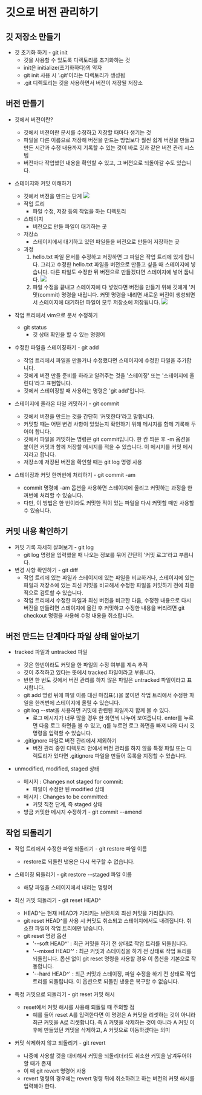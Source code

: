 # 깃으로 버전 관리하기

## 깃 저장소 만들기

- 깃 초기화 하기 - git init
  - 깃을 사용할 수 있도록 디렉토리를 초기화하는 것
  - init은 initialize(초기화하다)의 약자
  - git init 사용 시 '.git'이라는 디렉토리가 생성됨
  - .git 디렉토리는 깃을 사용하면서 버전이 저장될 저장소

## 버전 만들기

- 깃에서 버전이란?
  - 깃에서 버전이란 문서를 수정하고 저장할 때마다 생기는 것
  - 파일을 다른 이름으로 저장해 버전을 만드는 방법보다 훨씬 쉽게 버전을 만들고 만든 시간과 수정 내용까지 기록할 수 있는 것이 바로 깃과 같은 버전 관리 시스템
  - 버전마다 작업했던 내용을 확인할 수 있고, 그 버전으로 되돌아갈 수도 있습니다.
- 스테이지와 커밋 이해하기
  - 깃에서 버전을 만드는 단계
    <img src="https://mung0001.github.io/ST.png">
  - 작업 트리
    - 파일 수정, 저장 등의 작업을 하는 디렉토리
  - 스테이지
    - 버전으로 만들 파일이 대기하는 곳
  - 저장소
    - 스테이지에서 대기하고 있던 파일들을 버전으로 만들어 저장하는 곳
  - 과정
    1. hello.txt 파일 문서를 수정하고 저장하면 그 파일은 작업 트리에 있게 됩니다. 그리고 수정한 hello.txt 파일을 버전으로 만들고 싶을 때 스테이지에 넣습니다. 다른 파일도 수정한 뒤 버전으로 만들겠다면 스테이지에 넣어 둡니다.
       <img src="https://mung0001.github.io/ST2.png">
    2. 파일 수정을 끝내고 스테이지에 다 넣었다면 버전을 만들기 위해 깃에게 '커밋(commit) 명령을 내립니다. 커밋 명령을 내리면 새로운 버전이 생성되면서 스테이지에 대기하던 파일이 모두 저장소에 저장됩니다.
       <img src="https://velog.velcdn.com/images%2F717lumos%2Fpost%2Fa880daaa-2602-4ec1-957f-492efcaecdea%2F4.png">
- 작업 트리에서 vim으로 문서 수정하기

  - git status
    - 깃 상태 확인을 할 수 있는 명령어

- 수정한 파일을 스테이징하기 - git add

  - 작업 트리에서 파일을 만들거나 수정했다면 스테이지에 수정한 파일을 추가합니다.
  - 깃에게 버전 만들 준비를 하라고 알려주는 것을 '스테이징' 또는 '스테이지에 올린다'라고 표현합니다.
  - 깃에서 스테이징할 때 사용하는 명령은 'git add'입니다.

- 스테이지에 올라온 파일 커밋하기 - git commit

  - 깃에서 버전을 만드는 것을 간단히 '커밋한다'라고 말합니다.
  - 커밋할 때는 어떤 변경 사항이 있었는지 확인하기 위해 메시지를 함께 기록해 두어야 합니다.
  - 깃에서 파일을 커밋하는 명령은 git commit입니다. 한 칸 띄운 후 -m 옵션을 붙이면 커밋과 함께 저장할 메시지를 적을 수 있습니다. 이 메시지를 커밋 메시지라고 합니다.
  - 저장소에 저장된 버전을 확인할 때는 git log 명령 사용

- 스테이징과 커밋 한꺼번에 처리하기 - git commit -am
  - commit 명령에 -am 옵션을 사용하면 스테이지에 올리고 커밋하는 과정을 한꺼번에 처리할 수 있습니다.
  - 다만, 이 방법은 한 번이라도 커밋한 적이 있는 파일을 다시 커밋할 때만 사용할 수 있습니다.

## 커밋 내용 확인하기

- 커밋 기록 자세히 살펴보기 - git log
  - git log 명령을 입력했을 때 나오는 정보를 묶어 간단히 '커밋 로그'라고 부릅니다.
- 변경 사항 확인하기 - git diff
  - 작업 트리에 있는 파일과 스테이지에 있는 파일을 비교하거나, 스테이지에 있는 파일과 저장소에 있는 최신 커밋을 비교해서 수정한 파일을 커밋하기 전에 최종적으로 검토할 수 있습니다.
  - 작업 트리에서 수정한 파일과 최신 버전을 비교한 다음, 수정한 내용으로 다시 버전을 만들려면 스테이지에 올린 후 커밋하고 수정한 내용을 버리려면 git checkout 명령을 사용해 수정 내용을 취소합니다.

## 버전 만드는 단계마다 파일 상태 알아보기

- tracked 파일과 untracked 파일

  - 깃은 한번이라도 커밋을 한 파일의 수정 여부를 계속 추적
  - 깃이 추적하고 있다는 뜻에서 tracked 파일이라고 부릅니다.
  - 반면 한 번도 깃에서 버전 관리를 하지 않은 파일은 untracked 파일이라고 표시합니다.
  - git add 명령 뒤에 파일 이름 대신 마침표(.)을 붙이면 작업 트리에서 수정한 파일을 한꺼번에 스테이지에 올릴 수 있습니다.
  - git log --stat을 사용하면 커밋에 관련된 파일까지 함께 볼 수 있다.
    - 로그 메시지가 너무 많을 경우 한 화면씩 나누어 보여줍니다. enter를 누르면 다음 로그 화면을 볼 수 있고, q를 누르면 로그 화면을 빠져 나와 다시 깃 명령을 입력할 수 있습니다.
  - .gitignore 파일로 버전 관리에서 제외하기
    - 버전 관리 중인 디렉토리 안에서 버전 관리를 하지 않을 특정 파일 또는 디렉토리가 있다면 .gitignore 파일을 만들어 목록을 지정할 수 있습니다.

- unmodified, modified, staged 상태
  - 메시지 : Changes not staged for commit:
    - 파일이 수정만 된 modified 상태
  - 메시지 : Changes to be committed:
    - 커밋 직전 단계, 즉 staged 상태
  - 방금 커밋한 메시지 수정하기 - git commit --amend

## 작업 되돌리기

- 작업 트리에서 수정한 파일 되돌리기 - git restore 파일 이름
  - restore로 되돌린 낸용은 다시 복구할 수 없습니다.
- 스테이징 되돌리기 - git restore --staged 파일 이름
  - 해당 파일을 스테이지에서 내리는 명령어
- 최신 커밋 되돌리기 - git reset HEAD^
  - HEAD^는 현재 HEAD가 가리키는 브랜치의 최신 커밋을 가리킵니다.
  - git reset HEAD^를 사용 시 커밋도 취소되고 스테이지에서도 내려집니다. 취소한 파일이 작업 트리에만 남습니다.
  - git reset 명령 옵션
    - '--soft HEAD^' : 최근 커밋을 하기 전 상태로 작업 트리를 되돌립니다.
    - '--mixed HEAD^' : 최근 커밋과 스테이징을 하기 전 상태로 작업 트리를 되돌립니다. 옵션 없이 git reset 명령을 사용할 경우 이 옵션을 기본으로 작동합니다.
    - '--hard HEAD^' : 최근 커밋과 스테이징, 파일 수정을 하기 전 상태로 작업 트리를 되돌립니다. 이 옵션으로 되돌린 낸용은 복구할 수 없습니다.
- 특정 커밋으로 되돌리기 - git reset 커밋 해시

  - reset에서 커밋 해시를 사용해 되돌릴 때 주의할 점
    - 예를 들어 reset A를 입력한다면 이 명령은 A 커밋을 리셋하는 것이 아니라 최근 커밋을 A로 리셋합니다. 즉 A 커밋을 삭제하는 것이 아니라 A 커밋 이후에 만들었던 커밋을 삭제하고, A 커밋으로 이동하겠다는 의미

- 커밋 삭제하지 않고 되돌리기 - git revert
  - 나중에 사용할 것을 대비해서 커밋을 되돌리더라도 취소한 커밋을 남겨두어야 할 때가 존재
  - 이 때 git revert 명령어 사용
  - revert 명령의 경우에는 revert 명령 뒤에 취소하려고 하는 버전의 커밋 해시를 입력해야 한다.
